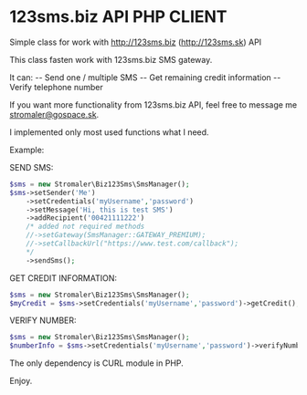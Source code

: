 # 123sms.biz API PHP CLIENT
Simple class for work with http://123sms.biz (http://123sms.sk) API

This class fasten work with 123sms.biz SMS gateway.

It can:
-- Send one / multiple SMS
-- Get remaining credit information
-- Verify telephone number

If you want more functionality from 123sms.biz API, feel free to message me <stromaler@gospace.sk>.

I implemented only most used functions what I need.

Example:



 SEND SMS:
```PHP
$sms = new Stromaler\Biz123Sms\SmsManager();
$sms->setSender('Me')
    ->setCredentials('myUsername','password')
    ->setMessage('Hi, this is test SMS')
    ->addRecipient('00421111222')
    /* added not required methods
    //->setGateway(SmsManager::GATEWAY_PREMIUM);
    //->setCallbackUrl("https://www.test.com/callback");
    */
    ->sendSms();
```
    
 GET CREDIT INFORMATION:

```PHP
$sms = new Stromaler\Biz123Sms\SmsManager();
$myCredit = $sms->setCredentials('myUsername','password')->getCredit();
```

 VERIFY NUMBER:

```PHP
$sms = new Stromaler\Biz123Sms\SmsManager();
$numberInfo = $sms->setCredentials('myUsername','password')->verifyNumber('00421111222');
```
The only dependency is CURL module in PHP.

Enjoy.
